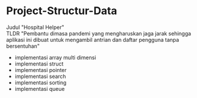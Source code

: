 # Project-Structur-Data
Judul "Hospital Helper" <br>
TLDR "Pembantu dimasa pandemi yang mengharuskan jaga jarak sehingga aplikasi ini dibuat untuk mengambil antrian dan daftar pengguna tanpa bersentuhan" <br>
- implementasi array multi dimensi
- implementasi struct
- implementasi pointer
- implementasi search
- implementasi sorting
- implementasi queue
